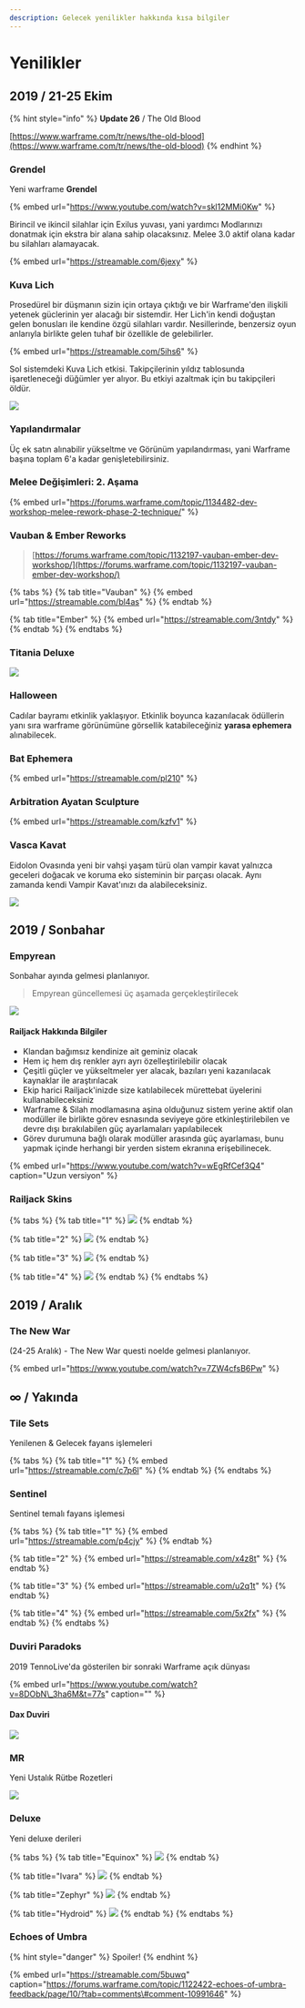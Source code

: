```yaml
---
description: Gelecek yenilikler hakkında kısa bilgiler
---
```


# Yenilikler

## 2019 / 21-25 Ekim

{% hint style="info" %}
**Update 26** / The Old Blood

[https://www.warframe.com/tr/news/the-old-blood](https://www.warframe.com/tr/news/the-old-blood)
{% endhint %}

### **Grendel** <a id="grendel"></a>

Yeni warframe **Grendel**

{% embed url="https://www.youtube.com/watch?v=skl12MMi0Kw" %}

Birincil ve ikincil silahlar için Exilus yuvası, yani yardımcı Modlarınızı donatmak için ekstra bir alana sahip olacaksınız. Melee 3.0 aktif olana kadar bu silahları alamayacak.

{% embed url="https://streamable.com/6jexy" %}

### Kuva Lich <a id="kuva-lich"></a>

Prosedürel bir düşmanın sizin için ortaya çıktığı ve bir Warframe'den ilişkili yetenek güclerinin yer alacağı bir sistemdir. Her Lich'in kendi doğuştan gelen bonusları ile kendine özgü silahları vardır. Nesillerinde, benzersiz oyun anlarıyla birlikte gelen tuhaf bir özellikle de gelebilirler.

{% embed url="https://streamable.com/5ihs6" %}

Sol sistemdeki Kuva Lich etkisi. Takipçilerinin yıldız tablosunda işaretleneceği düğümler yer alıyor. Bu etkiyi azaltmak için bu takipçileri öldür.

![](https://n9e5v4d8.ssl.hwcdn.net/uploads/84ac505df29b9fa411d3cca54df1e428.jpg)

### Yapılandırmalar

Üç ek satın alınabilir yükseltme ve Görünüm yapılandırması, yani Warframe başına toplam 6'a kadar genişletebilirsiniz.

### Melee Değişimleri: 2. Aşama

{% embed url="https://forums.warframe.com/topic/1134482-dev-workshop-melee-rework-phase-2-technique/" %}

### Vauban & Ember Reworks

> [https://forums.warframe.com/topic/1132197-vauban-ember-dev-workshop/](https://forums.warframe.com/topic/1132197-vauban-ember-dev-workshop/)

{% tabs %}
{% tab title="Vauban" %}
{% embed url="https://streamable.com/bl4as" %}
{% endtab %}

{% tab title="Ember" %}
{% embed url="https://streamable.com/3ntdy" %}
{% endtab %}
{% endtabs %}

### Titania Deluxe

![](https://n9e5v4d8.ssl.hwcdn.net/uploads/05bdada56680821177fe67ea5be467f1.jpg)

### Halloween

Cadılar bayramı etkinlik yaklaşıyor. Etkinlik boyunca kazanılacak ödüllerin yanı sıra warframe görünümüne görsellik katabileceğiniz **yarasa ephemera** alınabilecek.

### Bat Ephemera

{% embed url="https://streamable.com/pl210" %}

### Arbitration Ayatan Sculpture

{% embed url="https://streamable.com/kzfv1" %}

### Vasca Kavat

Eidolon Ovasında yeni bir vahşi yaşam türü olan vampir kavat yalnızca geceleri doğacak ve koruma eko sisteminin bir parçası olacak. Aynı zamanda kendi Vampir Kavat'ınızı da alabileceksiniz.

![](https://n9e5v4d8.ssl.hwcdn.net/uploads/a2e899903c403c6d206b02a995e41d05.jpg)

## 2019 / Sonbahar

### Empyrean

Sonbahar ayında gelmesi planlanıyor.

> Empyrean güncellemesi üç aşamada gerçekleştirilecek

![](https://n9e5v4d8.ssl.hwcdn.net/uploads/910f743102c36726495549eae1789ccd.jpg)

#### Railjack Hakkında Bilgiler

* Klandan bağımsız kendinize ait geminiz olacak
* Hem iç hem dış renkler ayrı ayrı özelleştirilebilir olacak
* Çeşitli güçler ve yükseltmeler yer alacak, bazıları yeni kazanılacak kaynaklar ile araştırılacak
* Ekip harici Railjack'inizde size katılabilecek mürettebat üyelerini kullanabileceksiniz
* Warframe & Silah modlamasına aşina olduğunuz sistem yerine aktif olan modüller ile birlikte görev esnasında seviyeye göre etkinleştirilebilen ve devre dışı bırakılabilen güç ayarlamaları yapılabilecek
* Görev durumuna bağlı olarak modüller arasında güç ayarlaması, bunu yapmak içinde herhangi bir yerden sistem ekranına erişebilinecek.

{% embed url="https://www.youtube.com/watch?v=wEgRfCef3Q4" caption="Uzun versiyon" %}

###  **Railjack Skins**

{% tabs %}
{% tab title="1" %}
![](https://n9e5v4d8.ssl.hwcdn.net/uploads/1adf59b3ecc684063e5113b3c59399b7.jpg)
{% endtab %}

{% tab title="2" %}
![](https://n9e5v4d8.ssl.hwcdn.net/uploads/cc8d0104155c4926c719bd7b9407cc39.jpg)
{% endtab %}

{% tab title="3" %}
![](https://n9e5v4d8.ssl.hwcdn.net/uploads/9e91d1df49f4a3d43270c23b3e295e5d.jpg)
{% endtab %}

{% tab title="4" %}
![](https://n9e5v4d8.ssl.hwcdn.net/uploads/81ca3378edf4754f3c0ed486333e4eae.jpg)
{% endtab %}
{% endtabs %}

## 2019 / Aralık

### The New War

\(24-25 Aralık\) - The New War questi noelde gelmesi planlanıyor.

{% embed url="https://www.youtube.com/watch?v=7ZW4cfsB6Pw" %}

## ∞ / Yakında

### Tile Sets

Yenilenen & Gelecek fayans işlemeleri

{% tabs %}
{% tab title="1" %}
{% embed url="https://streamable.com/c7p6l" %}
{% endtab %}
{% endtabs %}

### Sentinel

Sentinel temalı fayans işlemesi

{% tabs %}
{% tab title="1" %}
{% embed url="https://streamable.com/p4cjy" %}
{% endtab %}

{% tab title="2" %}
{% embed url="https://streamable.com/x4z8t" %}
{% endtab %}

{% tab title="3" %}
{% embed url="https://streamable.com/u2q1t" %}
{% endtab %}

{% tab title="4" %}
{% embed url="https://streamable.com/5x2fx" %}
{% endtab %}
{% endtabs %}

### Duviri Paradoks

2019 TennoLive'da gösterilen bir sonraki Warframe açık dünyası

{% embed url="https://www.youtube.com/watch?v=8DObN\_3ha6M&t=77s" caption="" %}

#### Dax Duviri

![](.gitbook/assets/9e9a604ac04b060fad079e47a91e2037.webp)

### MR <a id="mr"></a>

Yeni Ustalık Rütbe Rozetleri

![](.gitbook/assets/assets_-lgoamcq2h0squvaydqb_-lmmsxg5h8evry9jm2wt_-lmmzo7uqhe9ws45vs15_image.webp)

### Deluxe

Yeni deluxe derileri

{% tabs %}
{% tab title="Equinox" %}
![](https://blobscdn.gitbook.com/v0/b/gitbook-28427.appspot.com/o/assets%2F-Lo4Algoh5VxuUALWAd2%2F-LrUwdBC0BiiESramlTW%2F-LrUwvIsSMj-SBuxpeJ8%2Fassets_-lgoamcq2h0squvaydqb_-lmmsxg5h8evry9jm2wt_-lmmz0qh8nd99syxj5pa_image.webp?alt=media&token=e5dd2f42-7cec-4401-b649-719e2e752c81)
{% endtab %}

{% tab title="Ivara" %}
![](https://blobscdn.gitbook.com/v0/b/gitbook-28427.appspot.com/o/assets%2F-Lo4Algoh5VxuUALWAd2%2F-LrUwdBC0BiiESramlTW%2F-LrUx2wV1ce2C96rItBz%2Fassets_-lgoamcq2h0squvaydqb_-lmmsxg5h8evry9jm2wt_-lmmzbguxcatytpnpggx_image.webp?alt=media&token=52f67491-250d-4654-a4d7-478d1ca7ce59)
{% endtab %}

{% tab title="Zephyr" %}
![](https://blobscdn.gitbook.com/v0/b/gitbook-28427.appspot.com/o/assets%2F-Lo4Algoh5VxuUALWAd2%2F-LrUwdBC0BiiESramlTW%2F-LrUxBBNjP5O59p9jc2_%2Fassets_-lgoamcq2h0squvaydqb_-lmncuuupph177e2kvn2_-lmnd49warqwjata2yqm_image.webp?alt=media&token=5f01e36d-00cc-4962-8101-dc3e0ba72548)
{% endtab %}

{% tab title="Hydroid" %}
![](https://cdnb.artstation.com/p/assets/images/images/021/376/035/large/liger-inuzuka-hydroid-deluxe-fin-wtrmrk.jpg)
{% endtab %}
{% endtabs %}

### Echoes of Umbra

{% hint style="danger" %}
Spoiler!
{% endhint %}

{% embed url="https://streamable.com/5buwq" caption="https://forums.warframe.com/topic/1122422-echoes-of-umbra-feedback/page/10/?tab=comments\#comment-10991646" %}

